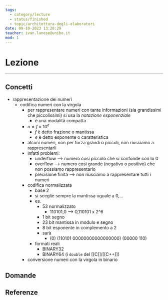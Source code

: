 ```yaml
---
tags:
  - category/lecture
  - status/finished
  - topic/architettura-degli-elaboratori
date: 09-10-2023 13:20:29
teacher: ivan.lanese@unibo.it
mod: 1
---
```

# Lezione
---
## Concetti
- rappresentazione dei numeri
	- codifica numeri con la virgola
		- per rappresentare numeri con tante informazioni (sia grandissimi che piccolissimi) si usa la _notazione esponenziale_
			- è una modalità compatta
		- $n = f \times 10^{e}$
			- $f$ è detto frazione o mantissa
			- $e$ è detto esponente o caratteristica
		- alcuni numeri, non per forza grandi o piccoli, non riusciamo a rappresentarli
		- infatti problemi:
			- underflow --> numero così piccolo che si confonde con lo 0
			- overflow --> numero così grande (negativo o positivo) che non possiamo rappresentarlo
			- precisione finita --> non riusciamo a rappresentare tutti i numeri
		- codifica normalizzata
			- base 2
			- si sceglie sempre la mantissa uguale a 0,...
			- es.
				- 53 normalizzato
					- 110101,0 --> 0,110101 x 2^6
				- 1 bit segno
				- 23 bit mantissa in modulo e segno
				- 8 bit esponente in complemento a 2
				- sarà
					- (0) (110101 00000000000000000) (00000 110)
			- formati reali
				- BINARY32
				- BINARY64 (i `double` del [[C]]/[[C++]])
		- conversione numeri con la virgola in binario

## Domande

## Referenze
